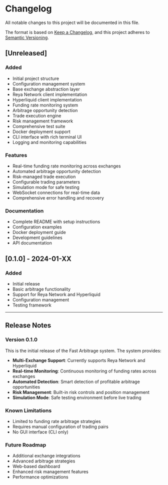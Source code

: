 # Changelog

All notable changes to this project will be documented in this file.

The format is based on [Keep a Changelog](https://keepachangelog.com/en/1.0.0/),
and this project adheres to [Semantic Versioning](https://semver.org/spec/v2.0.0.html).

## [Unreleased]

### Added
- Initial project structure
- Configuration management system
- Base exchange abstraction layer
- Reya Network client implementation
- Hyperliquid client implementation
- Funding rate monitoring system
- Arbitrage opportunity detection
- Trade execution engine
- Risk management framework
- Comprehensive test suite
- Docker deployment support
- CLI interface with rich terminal UI
- Logging and monitoring capabilities

### Features
- Real-time funding rate monitoring across exchanges
- Automated arbitrage opportunity detection
- Risk-managed trade execution
- Configurable trading parameters
- Simulation mode for safe testing
- WebSocket connections for real-time data
- Comprehensive error handling and recovery

### Documentation
- Complete README with setup instructions
- Configuration examples
- Docker deployment guide
- Development guidelines
- API documentation

## [0.1.0] - 2024-01-XX

### Added
- Initial release
- Basic arbitrage functionality
- Support for Reya Network and Hyperliquid
- Configuration management
- Testing framework

---

## Release Notes

### Version 0.1.0
This is the initial release of the Fast Arbitrage system. The system provides:

- **Multi-Exchange Support**: Currently supports Reya Network and Hyperliquid
- **Real-time Monitoring**: Continuous monitoring of funding rates across exchanges
- **Automated Detection**: Smart detection of profitable arbitrage opportunities
- **Risk Management**: Built-in risk controls and position management
- **Simulation Mode**: Safe testing environment before live trading

### Known Limitations
- Limited to funding rate arbitrage strategies
- Requires manual configuration of trading pairs
- No GUI interface (CLI only)

### Future Roadmap
- Additional exchange integrations
- Advanced arbitrage strategies
- Web-based dashboard
- Enhanced risk management features
- Performance optimizations